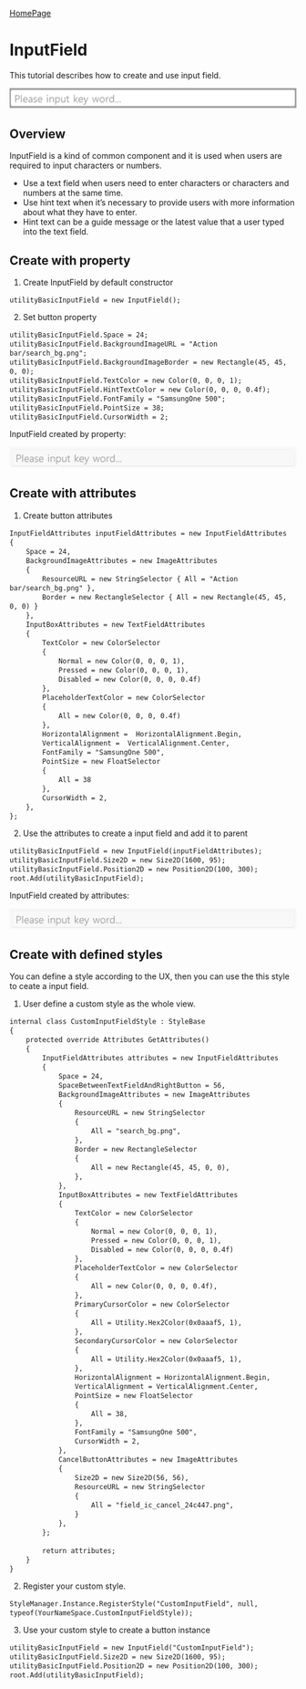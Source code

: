 [HomePage](./Guide.md)<br>

# InputField
This tutorial describes how to create and use input field.

![InputField](../../assets/images/components/inputfield.png)

## Overview
InputField is a kind of common component and it is used when users are required to input characters or numbers.

- Use a text field when users need to enter characters or characters and numbers at the same time.
- Use hint text when it’s necessary to provide users with more information about what they have to enter.
- Hint text can be a guide message or the latest value that a user typed into the text field.

## Create with property
1. Create InputField by default constructor

~~~{.cs}
utilityBasicInputField = new InputField();
~~~

2. Set button property

~~~{.cs}
utilityBasicInputField.Space = 24;
utilityBasicInputField.BackgroundImageURL = "Action bar/search_bg.png";
utilityBasicInputField.BackgroundImageBorder = new Rectangle(45, 45, 0, 0);
utilityBasicInputField.TextColor = new Color(0, 0, 0, 1);
utilityBasicInputField.HintTextColor = new Color(0, 0, 0, 0.4f);
utilityBasicInputField.FontFamily = "SamsungOne 500";
utilityBasicInputField.PointSize = 38;
utilityBasicInputField.CursorWidth = 2;
~~~

InputField created by property:

![InputField](../../assets/images/components/inputfield.gif)

## Create with attributes
1. Create button attributes

~~~{.cs}
InputFieldAttributes inputFieldAttributes = new InputFieldAttributes
{
    Space = 24,
    BackgroundImageAttributes = new ImageAttributes
    {
        ResourceURL = new StringSelector { All = "Action bar/search_bg.png" },
        Border = new RectangleSelector { All = new Rectangle(45, 45, 0, 0) }
    },
    InputBoxAttributes = new TextFieldAttributes
    {
        TextColor = new ColorSelector
        {
            Normal = new Color(0, 0, 0, 1),
            Pressed = new Color(0, 0, 0, 1),
            Disabled = new Color(0, 0, 0, 0.4f)
        },
        PlaceholderTextColor = new ColorSelector
        {
            All = new Color(0, 0, 0, 0.4f)
        },
        HorizontalAlignment =  HorizontalAlignment.Begin,
        VerticalAlignment =  VerticalAlignment.Center,
        FontFamily = "SamsungOne 500",
        PointSize = new FloatSelector
        {
            All = 38
        },
        CursorWidth = 2,
    },
};
~~~

2. Use the attributes to create a input field and add it to parent

~~~{.cs}
utilityBasicInputField = new InputField(inputFieldAttributes);
utilityBasicInputField.Size2D = new Size2D(1600, 95);
utilityBasicInputField.Position2D = new Position2D(100, 300);
root.Add(utilityBasicInputField);
~~~

InputField created by attributes:

![InputField](../../assets/images/components/inputfield.gif)

## Create with defined styles
You can define a style according to the UX, then you can use the this style to ceate a input field.

1. User define a custom style as the whole view.

~~~{.cs}
internal class CustomInputFieldStyle : StyleBase
{
    protected override Attributes GetAttributes()
    {
        InputFieldAttributes attributes = new InputFieldAttributes
        {
            Space = 24,
            SpaceBetweenTextFieldAndRightButton = 56,
            BackgroundImageAttributes = new ImageAttributes
            {
                ResourceURL = new StringSelector
                {
                    All = "search_bg.png",
                },
                Border = new RectangleSelector
                {
                    All = new Rectangle(45, 45, 0, 0),
                },
            },
            InputBoxAttributes = new TextFieldAttributes
            {
                TextColor = new ColorSelector
                {
                    Normal = new Color(0, 0, 0, 1),
                    Pressed = new Color(0, 0, 0, 1),
                    Disabled = new Color(0, 0, 0, 0.4f)
                },
                PlaceholderTextColor = new ColorSelector
                {
                    All = new Color(0, 0, 0, 0.4f),
                },
                PrimaryCursorColor = new ColorSelector
                {
                    All = Utility.Hex2Color(0x0aaaf5, 1),
                },
                SecondaryCursorColor = new ColorSelector
                {
                    All = Utility.Hex2Color(0x0aaaf5, 1),
                },
                HorizontalAlignment = HorizontalAlignment.Begin,
                VerticalAlignment = VerticalAlignment.Center,
                PointSize = new FloatSelector
                {
                    All = 38,
                },
                FontFamily = "SamsungOne 500",
                CursorWidth = 2,
            },
            CancelButtonAttributes = new ImageAttributes
            {
                Size2D = new Size2D(56, 56),
                ResourceURL = new StringSelector
                {
                    All = "field_ic_cancel_24c447.png",
                }
            },
        };

        return attributes;
    }
}
~~~

2. Register your custom style.

~~~{.cs}
StyleManager.Instance.RegisterStyle("CustomInputField", null, typeof(YourNameSpace.CustomInputFieldStyle));
~~~

3. Use your custom style to create a button instance

~~~{.cs}
utilityBasicInputField = new InputField("CustomInputField");
utilityBasicInputField.Size2D = new Size2D(1600, 95);
utilityBasicInputField.Position2D = new Position2D(100, 300);
root.Add(utilityBasicInputField);
~~~
